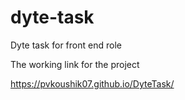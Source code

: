 # dyte-task
Dyte task for front end role

The working link for the project 


https://pvkoushik07.github.io/DyteTask/
